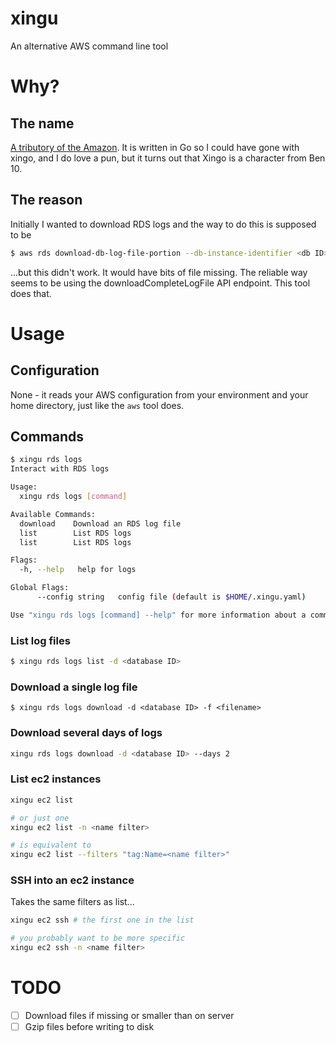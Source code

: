 # xingu
An alternative AWS command line tool

# Why?
## The name
[A tributory of the Amazon](https://en.wikipedia.org/wiki/Xingu_River). It is written in Go so I could
have gone with xingo, and I do love a pun, but it turns out that Xingo is a character from Ben 10.

## The reason
Initially I wanted to download RDS logs and the way to do this is supposed to be
```bash
$ aws rds download-db-log-file-portion --db-instance-identifier <db ID> --log-file-name <filename> --output text --starting-token 0 > /tmp/psql.log
```
...but this didn't work. It would have bits of file missing. The reliable way seems to be using the downloadCompleteLogFile API endpoint. This tool does that.

# Usage
## Configuration
None - it reads your AWS configuration from your environment and your home directory, just like the `aws` tool does.

## Commands
```bash
$ xingu rds logs
Interact with RDS logs

Usage:
  xingu rds logs [command]

Available Commands:
  download    Download an RDS log file
  list        List RDS logs
  list        List RDS logs

Flags:
  -h, --help   help for logs

Global Flags:
      --config string   config file (default is $HOME/.xingu.yaml)

Use "xingu rds logs [command] --help" for more information about a command.
```

### List log files
```bash
$ xingu rds logs list -d <database ID>
```

### Download a single log file
```
$ xingu rds logs download -d <database ID> -f <filename>
```

### Download several days of logs
```bash
xingu rds logs download -d <database ID> --days 2
```

### List ec2 instances
```bash
xingu ec2 list

# or just one
xingu ec2 list -n <name filter>

# is equivalent to
xingu ec2 list --filters "tag:Name=<name filter>"
````

### SSH into an ec2 instance
Takes the same filters as list...

```bash
xingu ec2 ssh # the first one in the list

# you probably want to be more specific
xingu ec2 ssh -n <name filter>
````

# TODO
 - [ ] Download files if missing or smaller than on server
 - [ ] Gzip files before writing to disk
